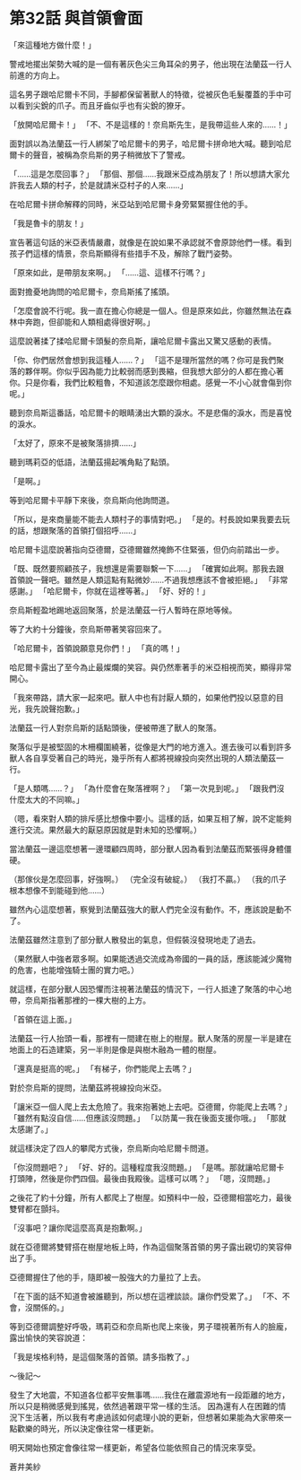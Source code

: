 # 第32話 與首領會面

「來這種地方做什麼！」

警戒地擺出架勢大喊的是一個有著灰色尖三角耳朵的男子，他出現在法蘭茲一行人前進的方向上。

這名男子跟哈尼爾卡不同，手腳都保留著獸人的特徵，從被灰色毛髮覆蓋的手中可以看到尖銳的爪子。而且牙齒似乎也有尖銳的獠牙。

「放開哈尼爾卡！」
「不、不是這樣的！奈烏斯先生，是我帶這些人來的……！」

面對誤以為法蘭茲一行人綁架了哈尼爾卡的男子，哈尼爾卡拼命地大喊。聽到哈尼爾卡的聲音，被稱為奈烏斯的男子稍微放下了警戒。

「……這是怎麼回事？」
「那個、那個……我跟米亞成為朋友了！所以想請大家允許我去人類的村子，於是就請米亞村子的人來……」

在哈尼爾卡拼命解釋的同時，米亞站到哈尼爾卡身旁緊緊握住他的手。

「我是魯卡的朋友！」

宣告著這句話的米亞表情嚴肅，就像是在說如果不承認就不會原諒他們一樣。看到孩子們這樣的情景，奈烏斯顯得有些措手不及，解除了戰鬥姿勢。

「原來如此，是帶朋友來啊。」
「……這、這樣不行嗎？」

面對擔憂地詢問的哈尼爾卡，奈烏斯搖了搖頭。

「怎麼會說不行呢。我一直在擔心你總是一個人。但是原來如此，你雖然無法在森林中奔跑，但卻能和人類相處得很好啊。」

這麼說著揉了揉哈尼爾卡頭髮的奈烏斯，讓哈尼爾卡露出又驚又感動的表情。

「你、你們居然會想到我這種人……？」
「這不是理所當然的嗎？你可是我們聚落的夥伴啊。你似乎因為能力比較弱而感到畏縮，但我想大部分的人都在擔心著你。只是你看，我們比較粗魯，不知道該怎麼跟你相處。感覺一不小心就會傷到你呢。」

聽到奈烏斯這番話，哈尼爾卡的眼睛湧出大顆的淚水。不是悲傷的淚水，而是喜悅的淚水。

「太好了，原來不是被聚落排擠……」

聽到瑪莉亞的低語，法蘭茲揚起嘴角點了點頭。

「是啊。」

等到哈尼爾卡平靜下來後，奈烏斯向他詢問道。

「所以，是來商量能不能去人類村子的事情對吧。」
「是的。村長說如果我要去玩的話，想跟聚落的首領打個招呼……」

哈尼爾卡這麼說著指向亞德爾，亞德爾雖然掩飾不住緊張，但仍向前踏出一步。

「既、既然要照顧孩子，我想還是需要聯繫一下……」
「確實如此啊。那我去跟首領說一聲吧。雖然是人類這點有點微妙……不過我想應該不會被拒絕。」
「非常感謝。」
「哈尼爾卡，你就在這裡等著。」
「好、好的！」

奈烏斯輕盈地踢地返回聚落，於是法蘭茲一行人暫時在原地等候。

等了大約十分鐘後，奈烏斯帶著笑容回來了。

「哈尼爾卡，首領說願意見你們！」
「真的嗎！」

哈尼爾卡露出了至今為止最燦爛的笑容。與仍然牽著手的米亞相視而笑，顯得非常開心。

「我來帶路，請大家一起來吧。獸人中也有討厭人類的，如果他們投以惡意的目光，我先說聲抱歉。」

法蘭茲一行人對奈烏斯的話點頭後，便被帶進了獸人的聚落。

聚落似乎是被堅固的木柵欄圍繞著，從像是大門的地方進入。進去後可以看到許多獸人各自享受著自己的時光，幾乎所有人都將視線投向突然出現的人類法蘭茲一行。

「是人類嗎……？」
「為什麼會在聚落裡啊？」
「第一次見到呢。」
「跟我們沒什麼太大的不同嘛。」

（嗯，看來對人類的排斥感比想像中要小。這樣的話，如果互相了解，說不定能夠進行交流。果然最大的厭惡原因就是對未知的恐懼啊。）

當法蘭茲一邊這麼想著一邊環顧四周時，部分獸人因為看到法蘭茲而緊張得身體僵硬。

（那傢伙是怎麼回事，好強啊。）
（完全沒有破綻。）
（我打不贏。）
（我的爪子根本想像不到能碰到他……）

雖然內心這麼想著，察覺到法蘭茲強大的獸人們完全沒有動作。不，應該說是動不了。

法蘭茲雖然注意到了部分獸人散發出的氣息，但假裝沒發現地走了過去。

（果然獸人中強者眾多啊。如果能透過交流成為帝國的一員的話，應該能減少魔物的危害，也能增強騎士團的實力吧。）

就這樣，在部分獸人因恐懼而注視著法蘭茲的情況下，一行人抵達了聚落的中心地帶，奈烏斯指著那裡的一棵大樹的上方。

「首領在這上面。」

法蘭茲一行人抬頭一看，那裡有一間建在樹上的樹屋。獸人聚落的房屋一半是建在地面上的石造建築，另一半則是像是與樹木融為一體的樹屋。

「還真是挺高的呢。」
「有梯子，你們能爬上去嗎？」

對於奈烏斯的提問，法蘭茲將視線投向米亞。

「讓米亞一個人爬上去太危險了。我來抱著她上去吧。亞德爾，你能爬上去嗎？」
「雖然有點沒自信……但應該沒問題。」
「以防萬一我在後面支援你哦。」
「那就太感謝了。」

就這樣決定了四人的攀爬方式後，奈烏斯向哈尼爾卡問道。

「你沒問題吧？」
「好、好的。這種程度我沒問題。」
「是嗎。那就讓哈尼爾卡打頭陣，然後是你們四個。最後由我殿後。這樣可以嗎？」
「嗯，沒問題。」

之後花了約十分鐘，所有人都爬上了樹屋。如預料中一般，亞德爾相當吃力，最後雙臂都在顫抖。

「沒事吧？讓你爬這麼高真是抱歉啊。」

就在亞德爾將雙臂搭在樹屋地板上時，作為這個聚落首領的男子露出親切的笑容伸出了手。

亞德爾握住了他的手，隨即被一股強大的力量拉了上去。

「在下面的話不知道會被誰聽到，所以想在這裡談談。讓你們受累了。」
「不、不會，沒關係的。」

等到亞德爾調整好呼吸，瑪莉亞和奈烏斯也爬上來後，男子環視著所有人的臉龐，露出愉快的笑容說道：

「我是埃格利特，是這個聚落的首領。請多指教了。」

〜後記〜

發生了大地震，不知道各位都平安無事嗎……我住在離震源地有一段距離的地方，所以只是稍微感覺到搖晃，依然過著跟平常一樣的生活。
因為還有人在困難的情況下生活著，所以我有考慮過該如何處理小說的更新，但想著如果能為大家帶來一點歡樂的時光，所以決定像往常一樣更新。

明天開始也預定會像往常一樣更新，希望各位能依照自己的情況來享受。

蒼井美紗